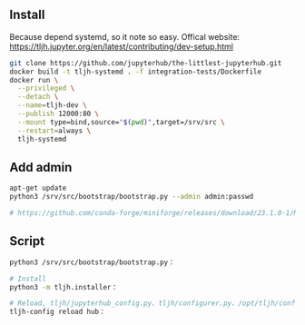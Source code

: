 ## Install

Because depend systemd, so it note so easy. Offical website: https://tljh.jupyter.org/en/latest/contributing/dev-setup.html

```bash
git clone https://github.com/jupyterhub/the-littlest-jupyterhub.git
docker build -t tljh-systemd . -f integration-tests/Dockerfile
docker run \
  --privileged \
  --detach \
  --name=tljh-dev \
  --publish 12000:80 \
  --mount type=bind,source="$(pwd)",target=/srv/src \
  --restart=always \
  tljh-systemd
```

## Add admin

```bash
apt-get update
python3 /srv/src/bootstrap/bootstrap.py --admin admin:passwd

# https://github.com/conda-forge/miniforge/releases/download/23.1.0-1/Mambaforge-23.1.0-1-Linux-x86_64.sh
```

## Script

```bash
python3 /srv/src/bootstrap/bootstrap.py：

# Install
python3 -m tljh.installer：

# Reload, tljh/jupyterhub_config.py、tljh/configurer.py、/opt/tljh/config/
tljh-config reload hub：
```
